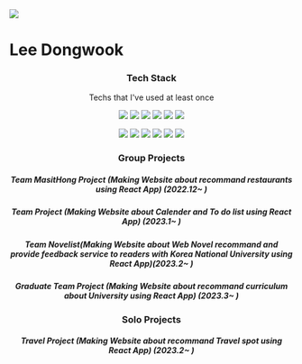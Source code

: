 <img src = "https://capsule-render.vercel.app/api?type=wave&color=auto&height=300&section=header&text=capsule%20render&fontSize=90"/>
<h1>Lee Dongwook</h1>

<h3 align="center">Tech Stack</h3>
<p align="center"> Techs that I've used at least once </p>
<p align="center">
<img src = "https://img.shields.io/badge/Python-3766AB?style=flat-square&logo=Python&logoColor=white"/>
<img src = "https://img.shields.io/badge/C++-00FF00?style=flat-square&logo=C%2B%2B&logoColor=black"/>
<img src = "https://img.shields.io/badge/Java-FF0000?style=flat-square&logo=Java&logoColor=white"/>
<img src = "https://img.shields.io/badge/C-FFFF00?style=flat-square&logo=C&logoColor=black"/>
<img src = "https://img.shields.io/badge/Javascript-00FFFF?style=flat-square&logo=Javascript&logoColor=black"/>
<img src = "https://img.shields.io/badge/HTML-FF00FF?style=flat-square&logo=HTML5&logoColor=black"/>
</p>
<p align="center">
<img src = "https://img.shields.io/badge/CSS-808080?style=flat-square&logo=CSS3&logoColor=white"/>
<img src = "https://img.shields.io/badge/SpringBoot-66FF66?style=flat-square&logo=SpringBoot&logoColor=white"/>
<img src = "https://img.shields.io/badge/Node.JS-009900?style=flat-square&logo=NodeJS&logoColor=white"/>
<img src = "https://img.shields.io/badge/React.JS-0066CC?style=flat-square&logo=ReactJS&logoColor=white"/>
<img src = "https://img.shields.io/badge/Postgresql-FF9999?style=flat-square&logo=Postgresql&logoColor=black"/>
<img src = "https://img.shields.io/badge/Mysql-FFCC99?style=flat-square&logo=Mysql&logoColor=black"/>
</p>
<h3 align="center"> Group Projects</h3>
<p align="center">
<h5 align = "center">Team MasitHong Project (Making Website about recommand restaurants using React App) (2022.12~   )</h5>
<h5 align = "center">Team Project (Making Website about Calender and To do list using React App) (2023.1~  )</h5>
<h5 align = "center">Team Novelist(Making Website about Web Novel recommand and provide feedback service to readers with Korea National University using React App)(2023.2~ )</h5>
<h5 align = "center">Graduate Team Project (Making Website about recommand curriculum about University using React App) (2023.3~  )</h5>
</p>

<h3 align="center"> Solo Projects</h3>
<p align="center">
 <h5 align = "center"> Travel Project (Making Website about recommand Travel spot using React App) (2023.2~ ) </h5>
 </p>
<!--
**Lee-Dongwook/Lee-Dongwook** is a ✨ _special_ ✨ repository because its `README.md` (this file) appears on your GitHub profile.

Here are some ideas to get you started:

- 🔭 I’m currently working on ...
- 🌱 I’m currently learning ...
- 👯 I’m looking to collaborate on ...
- 🤔 I’m looking for help with ...
- 💬 Ask me about ...
- 📫 How to reach me: ...
- 😄 Pronouns: ...
- ⚡ Fun fact: ...
-->
